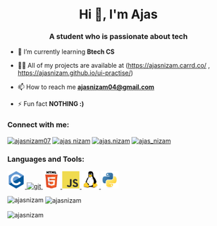 <h1 align="center">Hi 👋, I'm Ajas</h1>
<h3 align="center">A student who is passionate about tech</h3>

- 🌱 I’m currently learning **Btech CS**

- 👨‍💻 All of my projects are available at (https://ajasnizam.carrd.co/ , https://ajasnizam.github.io/ui-practise/)

- 📫 How to reach me **ajasnizam04@gmail.com**

- ⚡ Fun fact **NOTHING :)**

<h3 align="left">Connect with me:</h3>
<p align="left">
<a href="https://twitter.com/ajasnizam07" target="blank"><img align="center" src="https://raw.githubusercontent.com/rahuldkjain/github-profile-readme-generator/master/src/images/icons/Social/twitter.svg" alt="ajasnizam07" height="30" width="40" /></a>
<a href="https://linkedin.com/in/ajas nizam" target="blank"><img align="center" src="https://raw.githubusercontent.com/rahuldkjain/github-profile-readme-generator/master/src/images/icons/Social/linked-in-alt.svg" alt="ajas nizam" height="30" width="40" /></a>
<a href="https://fb.com/ajas.nizam" target="blank"><img align="center" src="https://raw.githubusercontent.com/rahuldkjain/github-profile-readme-generator/master/src/images/icons/Social/facebook.svg" alt="ajas.nizam" height="30" width="40" /></a>
<a href="https://instagram.com/ajas_nizam" target="blank"><img align="center" src="https://raw.githubusercontent.com/rahuldkjain/github-profile-readme-generator/master/src/images/icons/Social/instagram.svg" alt="ajas_nizam" height="30" width="40" /></a>
</p>

<h3 align="left">Languages and Tools:</h3>
<p align="left"> <a href="https://www.cprogramming.com/" target="_blank" rel="noreferrer"> <img src="https://raw.githubusercontent.com/devicons/devicon/master/icons/c/c-original.svg" alt="c" width="40" height="40"/> </a> <a href="https://git-scm.com/" target="_blank" rel="noreferrer"> <img src="https://www.vectorlogo.zone/logos/git-scm/git-scm-icon.svg" alt="git" width="40" height="40"/> </a> <a href="https://www.w3.org/html/" target="_blank" rel="noreferrer"> <img src="https://raw.githubusercontent.com/devicons/devicon/master/icons/html5/html5-original-wordmark.svg" alt="html5" width="40" height="40"/> </a> <a href="https://developer.mozilla.org/en-US/docs/Web/JavaScript" target="_blank" rel="noreferrer"> <img src="https://raw.githubusercontent.com/devicons/devicon/master/icons/javascript/javascript-original.svg" alt="javascript" width="40" height="40"/> </a> <a href="https://www.linux.org/" target="_blank" rel="noreferrer"> <img src="https://raw.githubusercontent.com/devicons/devicon/master/icons/linux/linux-original.svg" alt="linux" width="40" height="40"/> </a> <a href="https://www.python.org" target="_blank" rel="noreferrer"> <img src="https://raw.githubusercontent.com/devicons/devicon/master/icons/python/python-original.svg" alt="python" width="40" height="40"/> </a> </p>

<p><img align="left" src="https://github-readme-stats.vercel.app/api/top-langs?username=ajasnizam&show_icons=true&locale=en&layout=compact" alt="ajasnizam" /></p>

<p>&nbsp;<img align="center" src="https://github-readme-stats.vercel.app/api?username=ajasnizam&show_icons=true&locale=en" alt="ajasnizam" /></p>

<p><img align="center" src="https://github-readme-streak-stats.herokuapp.com/?user=ajasnizam&" alt="ajasnizam" /></p>

